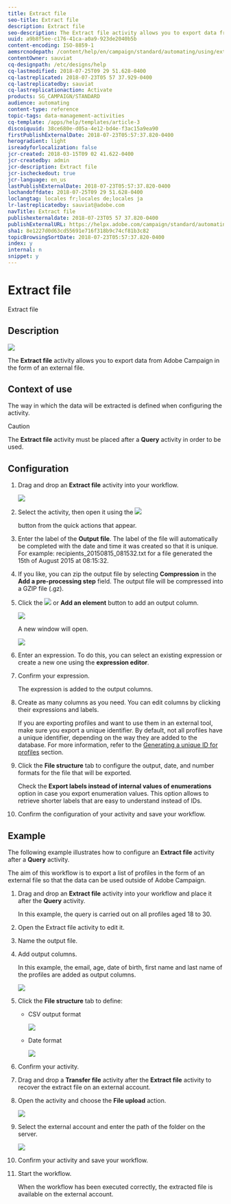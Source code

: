 ```yaml
---
title: Extract file
seo-title: Extract file
description: Extract file
seo-description: The Extract file activity allows you to export data from Adobe Campaign in the form of an external file.
uuid: a9b8f5ee-c176-41ca-a0a9-923de2040b5b
content-encoding: ISO-8859-1
aemsrcnodepath: /content/help/en/campaign/standard/automating/using/extract-file
contentOwner: sauviat
cq-designpath: /etc/designs/help
cq-lastmodified: 2018-07-25T09 29 51.628-0400
cq-lastreplicated: 2018-07-23T05 57 37.929-0400
cq-lastreplicatedby: sauviat
cq-lastreplicationaction: Activate
products: SG_CAMPAIGN/STANDARD
audience: automating
content-type: reference
topic-tags: data-management-activities
cq-template: /apps/help/templates/article-3
discoiquuid: 38ce680e-d05a-4e12-bd4e-f3ac15a9ea90
firstPublishExternalDate: 2018-07-23T05:57:37.820-0400
herogradient: light
isreadyforlocalization: false
jcr-created: 2018-03-15T09 02 41.622-0400
jcr-createdby: admin
jcr-description: Extract file
jcr-ischeckedout: true
jcr-language: en_us
lastPublishExternalDate: 2018-07-23T05:57:37.820-0400
lochandoffdate: 2018-07-25T09 29 51.628-0400
loclangtag: locales fr;locales de;locales ja
lr-lastreplicatedby: sauviat@adobe.com
navTitle: Extract file
publishexternaldate: 2018-07-23T05 57 37.820-0400
publishExternalURL: https://helpx.adobe.com/campaign/standard/automating/using/extract-file.html
sha1: 8e1227d0d63cd55691e716f318b9c74cf81b3c82
topicBrowsingSortDate: 2018-07-23T05:57:37.820-0400
index: y
internal: n
snippet: y
---
```


# Extract file

Extract file

## Description

![](assets/export.png)

The **Extract file** activity allows you to export data from Adobe Campaign in the form of an external file.

## Context of use

The way in which the data will be extracted is defined when configuring the activity.

>[!CAUTION]
>
>The **Extract file** activity must be placed after a **Query** activity in order to be used.

## Configuration

1. Drag and drop an **Extract file** activity into your workflow.

   ![](assets/wkf_data_export1.png)

1. Select the activity, then open it using the  ![](assets/edit_darkgrey-24px.png)

   button from the quick actions that appear.
1. Enter the label of the **Output file**. The label of the file will automatically be completed with the date and time it was created so that it is unique. For example: recipients_20150815_081532.txt for a file generated the 15th of August 2015 at 08:15:32.
1. If you like, you can zip the output file by selecting **Compression** in the **Add a pre-processing step** field. The output file will be compressed into a GZIP file (.gz).
1. Click the  ![](assets/add_darkgrey-24px.png) or **Add an element** button to add an output column.

   ![](assets/wkf_data_export2.png)

   A new window will open.

   ![](assets/wkf_data_export3.png)

1. Enter an expression. To do this, you can select an existing expression or create a new one using the **expression editor**.
1. Confirm your expression.

   The expression is added to the output columns.

1. Create as many columns as you need. You can edit columns by clicking their expressions and labels.

   If you are exporting profiles and want to use them in an external tool, make sure you export a unique identifier. By default, not all profiles have a unique identifier, depending on the way they are added to the database. For more information, refer to the [Generating a unique ID for profiles](../../developing/using/generating-a-unique-id-for-profiles-and-custom-resources.md) section.

1. Click the **File structure** tab to configure the output, date, and number formats for the file that will be exported.

   Check the **Export labels instead of internal values of enumerations** option in case you export enumeration values. This option allows to retrieve shorter labels that are easy to understand instead of IDs.

1. Confirm the configuration of your activity and save your workflow.

## Example

The following example illustrates how to configure an **Extract file** activity after a **Query** activity.

The aim of this workflow is to export a list of profiles in the form of an external file so that the data can be used outside of Adobe Campaign.

1. Drag and drop an **Extract file** activity into your workflow and place it after the **Query** activity.

   In this example, the query is carried out on all profiles aged 18 to 30.

1. Open the Extract file activity to edit it.
1. Name the output file.
1. Add output columns.

   In this example, the email, age, date of birth, first name and last name of the profiles are added as output columns.

   ![](assets/wkf_data_export6.png)

1. Click the **File structure** tab to define:

    * CSV output format
    
      ![](assets/wkf_data_export7.png)

    * Date format
    
      ![](assets/wkf_data_export9.png)

1. Confirm your activity.
1. Drag and drop a **Transfer file** activity after the **Extract file** activity to recover the extract file on an external account.
1. Open the activity and choose the **File upload** action.

   ![](assets/wkf_data_export11.png)

1. Select the external account and enter the path of the folder on the server.

   ![](assets/wkf_data_export12.png)

1. Confirm your activity and save your workflow.
1. Start the workflow.

   When the workflow has been executed correctly, the extracted file is available on the external account.

